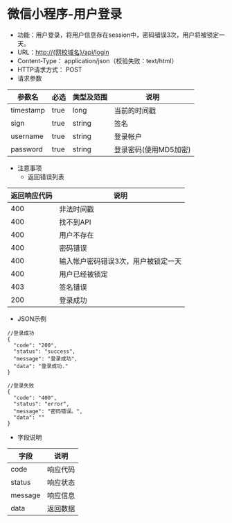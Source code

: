 # 微信小程序-用户登录

* 功能：用户登录，将用户信息存在session中，密码错误3次，用户将被锁定一天。
* URL：[http://{网校域名}/api/login](http://{网校域名}/api/login)
* Content-Type： application/json（校验失败：text/html）
* HTTP请求方式： POST
* 请求参数

| 参数名 | 必选 | 类型及范围 | 说明 |
| --- | --- | --- | --- |
| timestamp | true | long | 当前的时间戳 |
| sign | true | string | 签名 |
| username | true | string | 登录帐户 |
| password | true | string | 登录密码\(使用MD5加密\) |

* 注意事项
  * 返回错误列表

| 返回响应代码 | 说明 |
| --- | --- |
| 400 | 非法时间戳 |
| 400 | 找不到API |
| 400 | 用户不存在 |
| 400 | 密码错误 |
| 400 | 输入帐户密码错误3次，用户被锁定一天 |
| 400 | 用户已经被锁定 |
| 403 | 签名错误 |
| 200 | 登录成功 |

* JSON示例

```
//登录成功
{
  "code": "200",
  "status": "success",
  "message": "登录成功",
  "data": "登录成功."
}
```

```
//登录失败
{
  "code": "400",
  "status": "error",
  "message": "密码错误。",
  "data": ""
}
```

* 字段说明

| 字段 | 说明 |
| --- | --- |
| code | 响应代码 |
| status | 响应状态 |
| message | 响应信息 |
| data | 返回数据 |



